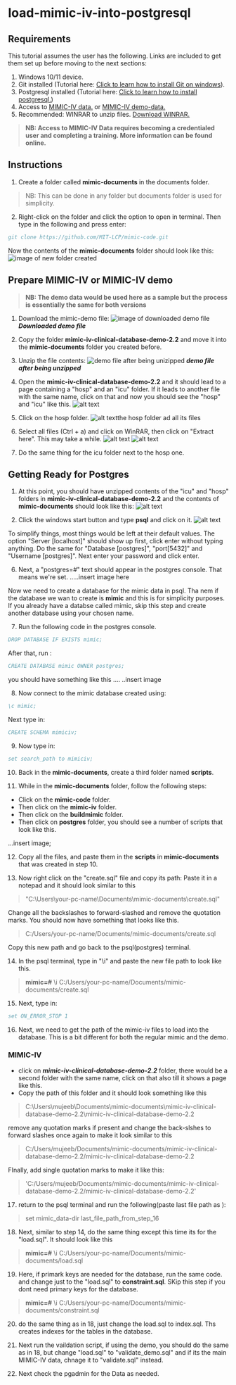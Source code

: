 # load-mimic-iv-into-postgresql

## Requirements
This tutorial assumes the user has the following. Links are included to get them set up before moving to the next sections:

1. Windows 10/11 device.
2. Git installed (Tutorial here: [Click to learn how to install Git on windows](https://phoenixnap.com/kb/how-to-install-git-windows)).
3. Postgresql installed (Tutorial here: [Click to learn how to install postgresql.](https://www.postgresqltutorial.com/postgresql-getting-started/install-postgresql/))
4. Access to [MIMIC-IV data.](https://physionet.org/content/mimiciv/2.2/) or [MIMIC-IV demo-data.](https://physionet.org/content/mimic-iv-demo/2.2/)
5. Recommended: WINRAR to unzip files. [Download WINRAR.](https://www.win-rar.com/download.html?&L=0)

>**NB: Access to MIMIC-IV Data requires becoming a credentialed user and completing a training. More information can be found online.**


## Instructions
1. Create a folder called **mimic-documents** in the documents folder. 
>NB: This can be done in any folder but documents folder is used for simplicity.

2. Right-click on the folder and click the option to open in terminal. Then type in the following and press enter: 

```bibtex
git clone https://github.com/MIT-LCP/mimic-code.git
```
Now the contents of the **mimic-documents** folder should look like this:
![image of new folder created](<Screenshot 2024-03-19 at 4.29.01 PM.png>)

## Prepare MIMIC-IV or MIMIC-IV demo

>**NB: The demo data would be used here as a sample but the process is essentially the same for both versions**

1. Download the mimic-demo file:
![image of downloaded demo file](<Screenshot 2024-03-19 at 4.33.16 PM.png>)
***Downloaded demo file***

2. Copy the folder **mimic-iv-clinical-database-demo-2.2** and move it into the **mimic-documents** folder you created before.


2. Unzip the file contents:
![demo file after being unizipped](<Screenshot 2024-03-19 at 4.33.16 PM-1.png>)
***demo file after being unzipped***


3. Open the **mimic-iv-clinical-database-demo-2.2** and it should lead to a page containing a "hosp" and an "icu" folder. If it leads to another file with the same name, click on that and now you should see the "hosp" and "icu" like this.
![alt text](<Screenshot 2024-03-19 at 4.42.12 PM.png>)

4. Click on the hosp folder.
![alt text](<Screenshot 2024-03-19 at 5.07.01 PM.png>)the hosp folder ad all its files

5. Select all files (Ctrl + a) and click on WinRAR, then click on "Extract here". This may take a while.
![alt text](<Screenshot 2024-03-19 at 5.13.20 PM.png>)
![alt text](<Screenshot 2024-03-19 at 5.13.31 PM.png>)

6. Do the same thing for the icu folder next to the hosp one. 


## Getting Ready for Postgres
1. At this point, you should have unzipped contents of the "icu" and "hosp" folders in **mimic-iv-clinical-database-demo-2.2**  and the contents of **mimic-documents** should look like this:
![alt text](<Screenshot 2024-03-19 at 5.24.25 PM.png>)

2. Click the windows start button and type  **psql** and click on it.
![alt text](<Screenshot 2024-03-19 at 5.26.21 PM.png>)


 To simplify things, most things would be left at their default values. The option "Server [localhost]" should show up first, click enter without typing anything. Do the same for "Database [postgres]",  "port[5432]" and "Username [postgres]". Next enter your password and click enter. 


6. Next, a "postgres=#" text should appear in the postgres console. That means we're set.
.....insert image here 


Now we need to create a database for the mimic data in psql. Tha nem if the database we wan to create is **mimic** and this is for simplicity purposes. If you already have a databse called mimic, skip this step and create another database using your chosen name.

7. Run the following code in the postgres console.
```bibtex
DROP DATABASE IF EXISTS mimic;
```
After that, run :
```bibtex
CREATE DATABASE mimic OWNER postgres;
```
you should have something like this .... 
..insert image 


8. Now connect to the mimic database created using:
```bibtex
\c mimic;
```
Next type in:
```bibtex
CREATE SCHEMA mimiciv;
```

9. Now type in:
```bibtex
set search_path to mimiciv;
```

10. Back in the **mimic-documents**, create a third folder named **scripts**.

11. While in the **mimic-documents** folder, follow the following steps:
* Click on the **mimic-code** folder.
* Then click on the **mimic-iv** folder.
* Then click on the **buildmimic** folder.
* Then click on **postgres** folder, you should see a number of scripts that look like this.

...insert image;

12. Copy all the files, and paste them in the **scripts** in **mimic-documents** that was created in step 10.

13. Now right click on the "create.sql" file and copy its path: 
Paste it in a notepad and it should look similar to this

> "C:\Users\your-pc-name\Documents\mimic-documents\create.sql"

Change all the backslashes to forward-slashed and remove the quotation marks. You should now have something that looks like this.

> C:/Users/your-pc-name/Documents/mimic-documents/create.sql

Copy this new path and go back to the psql(postgres) terminal.

14. In the psql terminal, type in "\i" and paste the new file path to look like this.
> **mimic=#** \i C:/Users/your-pc-name/Documents/mimic-documents/create.sql


15. Next, type in:
```bibtex
set ON_ERROR_STOP 1
```


16. Next, we need to get the path of the mimic-iv files to load into the database. This is a bit different for both the regular mimic and the demo.

### MIMIC-IV 
* click on ***mimic-iv-clinical-database-demo-2.2*** folder, there would be a second folder with the same name, click on that also till it shows a page like this. 
* Copy the path of this folder and it should look something like this
> C:\Users\mujeeb\Documents\mimic-documents\mimic-iv-clinical-database-demo-2.2\mimic-iv-clinical-database-demo-2.2


remove any quotation marks if present and change the back-slshes to forward slashes once again to make it look similar to this

>C:/Users/mujeeb/Documents/mimic-documents/mimic-iv-clinical-database-demo-2.2/mimic-iv-clinical-database-demo-2.2

FInally, add single quotation marks to make it like this:
>'C:/Users/mujeeb/Documents/mimic-documents/mimic-iv-clinical-database-demo-2.2/mimic-iv-clinical-database-demo-2.2'


17. return to the psql terminal and run the following(paste last file path as ):
> set mimic_data-dir last_file_path_from_step_16


18. Next, similar to step 14, do the same thing except this time its for the "load.sql". It should look like this

> **mimic=#**  \i C:/Users/your-pc-name/Documents/mimic-documents/load.sql

19. Here, if primark keys are needed for the database, run the same code. and change just to the "load.sql" to **constraint.sql**. SKip this step if you dont need primary keys for the database.

> **mimic=#**  \i C:/Users/your-pc-name/Documents/mimic-documents/constraint.sql


20. do the same thing as in 18, just change the load.sql to index.sql. Ths creates indexes for the tables in the database.


21. Next run the vaildation script, if using the demo, you should do the same as in 18, but change "load.sql" to "validate_demo.sql" and if its the main MIMIC-IV data, chnage it to "validate.sql" instead.

22. Next check the pgadmin for the Data as needed.





